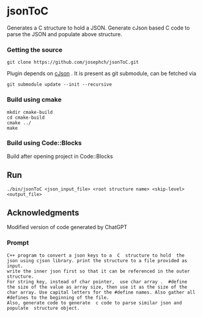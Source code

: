 # jsonToC
Generates a  C structure to hold a JSON.
Generate cJson based C code to parse the JSON and populate above structure.

### Getting the source
```
git clone https://github.com/josephch/jsonToC.git
```
Plugin depends on [cJson](https://github.com/DaveGamble/cJSON.git) . It is present as git submodule, can be fetched via
```
git submodule update --init --recursive
```

### Build using cmake
```
mkdir cmake-build
cd cmake-build
cmake ../
make
```
### Build using Code::Blocks
Build after opening project in Code::Blocks

## Run
```
./bin/jsonToC <json_input_file> <root structure name> <skip-level> <output_file>
```

## Acknowledgments

Modified version of code generated by ChatGPT

### Prompt
```
C++ program to convert a json keys to a  C  structure to hold  the json using cjson library. print the structure to a file provided as input.
write the inner json first so that it can be referenced in the outer structure.
For string key, instead of char pointer,  use char array .  #define the size of the value as array size, then use it as the size of the char array. Use capital letters for the #define names. Also gather all #defines to the beginning of the file.
Also, generate code to generate  c code to parse similar json and populate  structure object.
```
